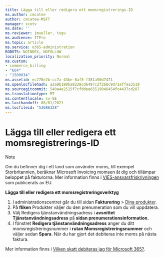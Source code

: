 ```yaml
---
title: Lägga till eller redigera ett momsregistrerings-ID
ms.author: cmcatee
author: cmcatee-MSFT
manager: scotv
ms.date: ''
ms.reviewer: jmueller, tugu
ms.audience: ITPro
ms.topic: article
ms.service: o365-administration
ROBOTS: NOINDEX, NOFOLLOW
localization_priority: Normal
ms.custom:
- commerce_billing
- "664"
- "1500034"
ms.assetid: ec278e2b-cc7a-43be-8af5-f381a50d7471
ms.openlocfilehash: a2a9b189ba8228cd6487c2f268c9d71affaa3519
ms.sourcegitcommit: 540a4e2515f7cfddee65519046454fc4437cd287
ms.translationtype: MT
ms.contentlocale: sv-SE
ms.lasthandoff: 08/01/2021
ms.locfileid: "53686328"
---
```

# <a name="how-to-add-or-edit-a-vatid"></a>Lägga till eller redigera ett momsregistrerings-ID

> [!NOTE]
> Om du befinner dig i ett land som använder moms, till exempel Storbritannien, beräknar Microsoft Invoicing momsen åt dig och tillämpar beloppet på fakturorna. Mer information finns i [VIES-ansvarsfriskrivningen](https://go.microsoft.com/fwlink/p/?LinkID=841741) som publicerats av EU.

**Lägga till eller redigera ett momsregistreringsverktyg**

1. I administrationscentret går du till sidan **Fakturering** \> [Dina produkter](https://go.microsoft.com/fwlink/p/?linkid=842054).
2. På **fliken** Produkter väljer du den prenumeration som du vill uppdatera.
3. Välj Redigera tjänstanvändningsadress i **avsnittet Tjänstanvändningsadress** på **sidan prenumerationsinformation.**
4. I fönstret **Redigera tjänstanvändningsadress** anger du ditt momsregistreringsnummer i **rutan Momsregistreringsnummer** och väljer sedan **Spara**. När du har gjort det debiteras inte moms på nästa faktura.

Mer information finns i [Vilken skatt debiteras jag för Microsoft 365?](/microsoft-365/commerce/billing-and-payments/tax-information#what-tax-will-i-be-charged).